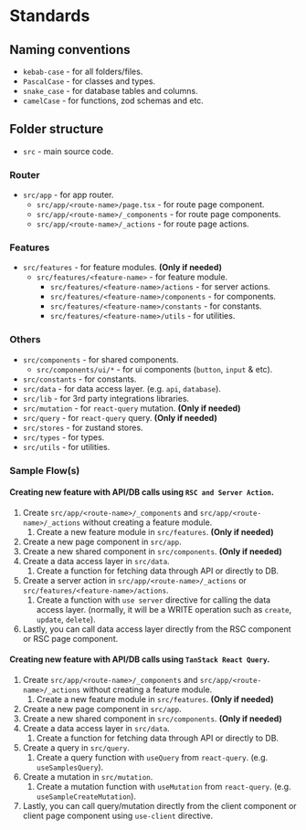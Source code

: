 # Standards

## Naming conventions

- `kebab-case` - for all folders/files.
- `PascalCase` - for classes and types.
- `snake_case` - for database tables and columns.
- `camelCase` - for functions, zod schemas and etc.

## Folder structure

- `src` - main source code.

### Router

- `src/app` - for app router.
  - `src/app/<route-name>/page.tsx` - for route page component.
  - `src/app/<route-name>/_components` - for route page components.
  - `src/app/<route-name>/_actions` - for route page actions.

### Features

- `src/features` - for feature modules. **(Only if needed)**
  - `src/features/<feature-name>` - for feature module.
    - `src/features/<feature-name>/actions` - for server actions.
    - `src/features/<feature-name>/components` - for components.
    - `src/features/<feature-name>/constants` - for constants.
    - `src/features/<feature-name>/utils` - for utilities.

### Others

  - `src/components` - for shared components.
    - `src/components/ui/*` - for ui components (`button`, `input` & etc).
  - `src/constants` - for constants.
  - `src/data` - for data access layer. (e.g. `api`, `database`).
  - `src/lib` - for 3rd party integrations libraries.
  - `src/mutation` - for `react-query` mutation. **(Only if needed)**
  - `src/query` - for `react-query` query. **(Only if needed)**
  - `src/stores` - for zustand stores.
  - `src/types` - for types.
  - `src/utils` - for utilities.

### Sample Flow(s)

#### Creating new feature with API/DB calls using `RSC and Server Action`.
   1. Create `src/app/<route-name>/_components` and `src/app/<route-name>/_actions` without creating a feature module.
      1. Create a new feature module in `src/features`. **(Only if needed)**
   2. Create a new page component in `src/app`.
   3. Create a new shared component in `src/components`. **(Only if needed)**
   4. Create a data access layer in `src/data`. 
      1. Create a function for fetching data through API or directly to DB.
   5. Create a server action in `src/app/<route-name>/_actions` or `src/features/<feature-name>/actions`.
      1. Create a function with `use server` directive for calling the data access layer. (normally, it will be a WRITE operation such as `create`, `update`, `delete`).
   6. Lastly, you can call data access layer directly from the RSC component or RSC page component.

#### Creating new feature with API/DB calls using `TanStack React Query`.
   1. Create `src/app/<route-name>/_components` and `src/app/<route-name>/_actions` without creating a feature module.
      1. Create a new feature module in `src/features`. **(Only if needed)**
   2. Create a new page component in `src/app`.
   3. Create a new shared component in `src/components`. **(Only if needed)**
   4. Create a data access layer in `src/data`. 
      1. Create a function for fetching data through API or directly to DB.
   5. Create a query in `src/query`.
      1. Create a query function with `useQuery` from `react-query`. (e.g. `useSamplesQuery`).
   6. Create a mutation in `src/mutation`.
      1. Create a mutation function with `useMutation` from `react-query`. (e.g. `useSampleCreateMutation`).
   7. Lastly, you can call query/mutation directly from the client component or client page component using `use-client` directive.
